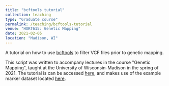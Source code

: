 ```yaml
---
title: "bcftools tutorial"
collection: teaching
type: "Graduate course"
permalink: /teaching/bcftools-tutorial
venue: "HORT615: Genetic Mapping"
date: 2021-02-05
location: "Madison, WI"
---
```


A tutorial on how to use [bcftools](https://samtools.github.io/bcftools/) to filter VCF files prior to genetic mapping.

This script was written to accompany lectures in the course "Genetic Mapping", taught at the University of Wisconsin-Madison in the spring of 2021. The tutorial is can be accessed [here](http://shbrainard.github.io/files/bcftools/filtering_demo.sh), and makes use of the example marker dataset located [here](http://shbrainard.github.io/files/bcftools/unfiltered.vcf.gz).  
